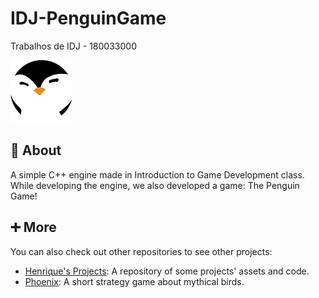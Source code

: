 # IDJ-PenguinGame
Trabalhos de IDJ - 180033000

![Logo](https://github.com/HenriqueMorae/IDJ-PenguinGame/blob/main/Trabalhos/T2/img/penguinface.png)

## 🐧 About
A simple C++ engine made in Introduction to Game Development class. While developing the engine, we also developed a game: The Penguin Game!

## ➕ More
You can also check out other repositories to see other projects:
  - [Henrique's Projects](https://github.com/HenriqueMorae/henrique-s-projects): A repository of some projects' assets and code.
  - [Phoenix](https://github.com/HenriqueMorae/fenix): A short strategy game about mythical birds.
